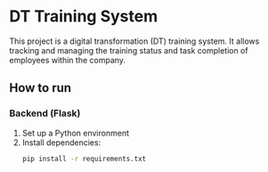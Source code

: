 # DT Training System

This project is a digital transformation (DT) training system. It allows tracking and managing the training status and task completion of employees within the company.

## How to run

### Backend (Flask)
1. Set up a Python environment
2. Install dependencies:
   ```bash
   pip install -r requirements.txt
